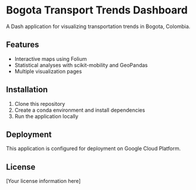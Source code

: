 # Bogota Transport Trends Dashboard

A Dash application for visualizing transportation trends in Bogota, Colombia.

## Features

- Interactive maps using Folium
- Statistical analyses with scikit-mobility and GeoPandas
- Multiple visualization pages

## Installation

1. Clone this repository
2. Create a conda environment and install dependencies
3. Run the application locally

## Deployment

This application is configured for deployment on Google Cloud Platform.

## License

[Your license information here]